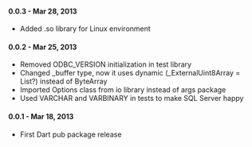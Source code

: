 
#### 0.0.3 - Mar 28, 2013

  * Added .so library for Linux environment

#### 0.0.2 - Mar 25, 2013

  * Removed ODBC_VERSION initialization in test library
  * Changed _buffer type, now it uses dynamic (_ExternalUint8Array = List?) instead of ByteArray
  * Imported Options class from io library instead of args package
  * Used VARCHAR and VARBINARY in tests to make SQL Server happy
  
#### 0.0.1 - Mar 18, 2013

  * First Dart pub package release
